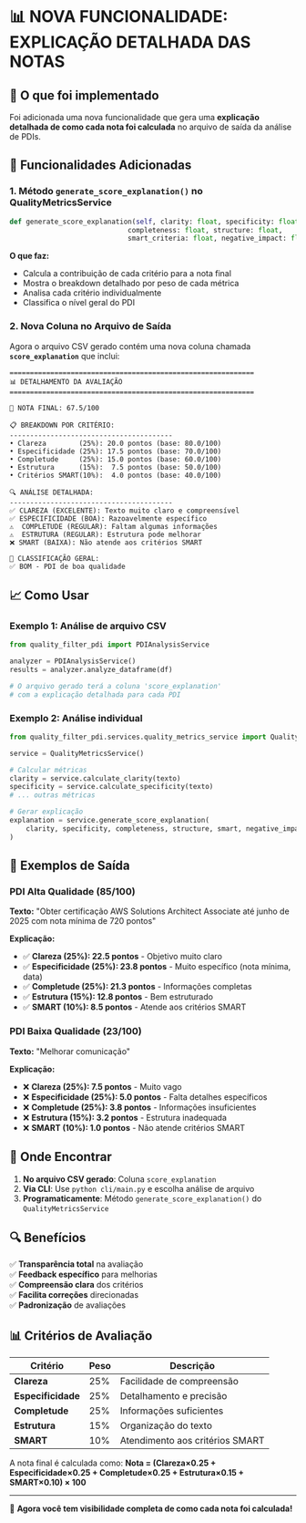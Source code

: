 # 📊 NOVA FUNCIONALIDADE: EXPLICAÇÃO DETALHADA DAS NOTAS

## 🎯 O que foi implementado

Foi adicionada uma nova funcionalidade que gera uma **explicação detalhada de como cada nota foi calculada** no arquivo de saída da análise de PDIs.

## 🔧 Funcionalidades Adicionadas

### 1. **Método `generate_score_explanation()` no QualityMetricsService**

```python
def generate_score_explanation(self, clarity: float, specificity: float, 
                             completeness: float, structure: float, 
                             smart_criteria: float, negative_impact: float = 0.0) -> str
```

**O que faz:**
- Calcula a contribuição de cada critério para a nota final
- Mostra o breakdown detalhado por peso de cada métrica
- Analisa cada critério individualmente
- Classifica o nível geral do PDI

### 2. **Nova Coluna no Arquivo de Saída**

Agora o arquivo CSV gerado contém uma nova coluna chamada **`score_explanation`** que inclui:

```
============================================================
📊 DETALHAMENTO DA AVALIAÇÃO
============================================================

🎯 NOTA FINAL: 67.5/100

📋 BREAKDOWN POR CRITÉRIO:
----------------------------------------
• Clareza        (25%): 20.0 pontos (base: 80.0/100)
• Especificidade (25%): 17.5 pontos (base: 70.0/100)
• Completude     (25%): 15.0 pontos (base: 60.0/100)
• Estrutura      (15%):  7.5 pontos (base: 50.0/100)
• Critérios SMART(10%):  4.0 pontos (base: 40.0/100)

🔍 ANÁLISE DETALHADA:
----------------------------------------
✅ CLAREZA (EXCELENTE): Texto muito claro e compreensível
✅ ESPECIFICIDADE (BOA): Razoavelmente específico
⚠️  COMPLETUDE (REGULAR): Faltam algumas informações
⚠️  ESTRUTURA (REGULAR): Estrutura pode melhorar
❌ SMART (BAIXA): Não atende aos critérios SMART

🎯 CLASSIFICAÇÃO GERAL:
✅ BOM - PDI de boa qualidade
```

## 📈 Como Usar

### **Exemplo 1: Análise de arquivo CSV**
```python
from quality_filter_pdi import PDIAnalysisService

analyzer = PDIAnalysisService()
results = analyzer.analyze_dataframe(df)

# O arquivo gerado terá a coluna 'score_explanation' 
# com a explicação detalhada para cada PDI
```

### **Exemplo 2: Análise individual**
```python
from quality_filter_pdi.services.quality_metrics_service import QualityMetricsService

service = QualityMetricsService()

# Calcular métricas
clarity = service.calculate_clarity(texto)
specificity = service.calculate_specificity(texto)
# ... outras métricas

# Gerar explicação
explanation = service.generate_score_explanation(
    clarity, specificity, completeness, structure, smart, negative_impact
)
```

## 🎯 Exemplos de Saída

### **PDI Alta Qualidade (85/100)**
**Texto:** "Obter certificação AWS Solutions Architect Associate até junho de 2025 com nota mínima de 720 pontos"

**Explicação:**
- ✅ **Clareza (25%): 22.5 pontos** - Objetivo muito claro
- ✅ **Especificidade (25%): 23.8 pontos** - Muito específico (nota mínima, data)  
- ✅ **Completude (25%): 21.3 pontos** - Informações completas
- ✅ **Estrutura (15%): 12.8 pontos** - Bem estruturado
- ✅ **SMART (10%): 8.5 pontos** - Atende aos critérios SMART

### **PDI Baixa Qualidade (23/100)**
**Texto:** "Melhorar comunicação"

**Explicação:**
- ❌ **Clareza (25%): 7.5 pontos** - Muito vago
- ❌ **Especificidade (25%): 5.0 pontos** - Falta detalhes específicos
- ❌ **Completude (25%): 3.8 pontos** - Informações insuficientes
- ❌ **Estrutura (15%): 3.2 pontos** - Estrutura inadequada
- ❌ **SMART (10%): 1.0 pontos** - Não atende critérios SMART

## 📁 Onde Encontrar

1. **No arquivo CSV gerado**: Coluna `score_explanation`
2. **Via CLI**: Use `python cli/main.py` e escolha análise de arquivo
3. **Programaticamente**: Método `generate_score_explanation()` do `QualityMetricsService`

## 🔍 Benefícios

✅ **Transparência total** na avaliação  
✅ **Feedback específico** para melhorias  
✅ **Compreensão clara** dos critérios  
✅ **Facilita correções** direcionadas  
✅ **Padronização** de avaliações  

## 📊 Critérios de Avaliação

| Critério | Peso | Descrição |
|----------|------|-----------|
| **Clareza** | 25% | Facilidade de compreensão |
| **Especificidade** | 25% | Detalhamento e precisão |
| **Completude** | 25% | Informações suficientes |
| **Estrutura** | 15% | Organização do texto |
| **SMART** | 10% | Atendimento aos critérios SMART |

A nota final é calculada como:
**Nota = (Clareza×0.25 + Especificidade×0.25 + Completude×0.25 + Estrutura×0.15 + SMART×0.10) × 100**

---

🎉 **Agora você tem visibilidade completa de como cada nota foi calculada!**
